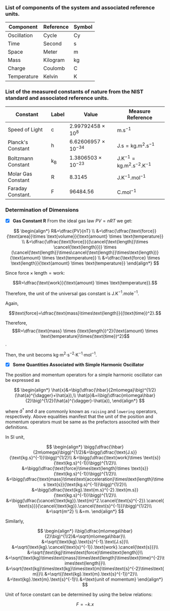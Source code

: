 
### List of components of the system and associated reference units.

| Component       | Reference       | Symbol          |
| --------------- | --------------- | --------------- |
| Oscillation     | Cycle           | Cy              |
| Time            | Second          | s               |
| Space           | Meter           | m               |
| Mass            | Kilogram        | kg              |
| Charge          | Coulomb         | C               |
| Temperature     | Kelvin          | K               |

### List of the measured constants of nature from the NIST standard and associated reference units. 

| Constant        | Label           | Value           | Measure Reference   |
| --------------- | --------------- | --------------- | ------------------ |
| Speed of Light  | c               | 2.99792458 $\times$ 10$^8$ | $\text{m.s}^{-1}$ | 
| Planck's Constant| h              | 6.62606957 $\times$ 10$^{-34}$ | $\text{J.s} = \text{kg.m}^2.\text{s}^{-1}$|
| Boltzmann Constant | k$_{\text{B}}$ | 1.3806503 $\times$ 10$^{-23}$ | $\text{J.K}^{-1} = \text{kg.m}^2.\text{s}^{-2}.\text{K}^{-1}$ |
| Molar Gas Constant | R | 8.3145   | $\text{J.K}^{-1}.\text{mol}^{-1}$|
| Faraday Constant.  | F | 96484.56 | $\text{C.mol}^{-1}$|

### Determination of Dimensions

- [X] **Gas Constant R**
From the ideal gas law $PV = nRT$ we get:

$$
\begin{align*}
R&=\dfrac{PV}{nT} \\
&=\dfrac{\dfrac{\text{force}}{\text{area}}\times \text{volume}}{\text{amount} \times \text{temperature}} \\
&=\dfrac{\dfrac{\text{force}}{(\cancel{\text{length}}\times \cancel{\text{length}})} \times (\cancel{\text{length}}\times\cancel{\text{length}}\times\text{length})}{\text{amount} \times \text{temperature}} \\
&=\dfrac{\text{force} \times \text{length}}{\text{amount} \times \text{temperature}}
\end{align*}
$$

Since $\text{force} \times \text{length} = \text{work}$:

$$R=\dfrac{\text{work}}{\text{amount} \times \text{temperature}}.$$

Therefore, the unit of the universal gas constant is $\text{J.K}^{-1}.\text{mole}^{-1}.$

Again,

$$\text{force}=\dfrac{\text{mass}\times\text{length}}{(\text{time})^2}.$$

Therefore,
$$R=\dfrac{\text{mass} \times (\text{length})^2}{\text{amount} \times \text{temperature}\times(\text{time})^2}$$.

Then, the unit becoms kg⋅m$^2$⋅s$^{−2}$⋅K$^{−1}$⋅mol$^{−1}$.

- [X] **Some Quantities Associated with Simple Harmonic Oscillator**

The position and momentum operators for a simple harmonic oscillator can be expressed as

$$
\begin{align*}
\hat{x}&=\big(\dfrac{\hbar}{2m\omega}\big)^{1/2}(\hat{a}^{\dagger}+\hat{a}),\\
\hat{p}&=i\big(\dfrac{m\omega\hbar}{2}\big)^{1/2}(\hat{a}^{\dagger}-\hat{a}),
\end{align*}
$$

where $\hat{a}^{\dagger} \ \text{and} \ \hat{a}$ are commonly known as `raising` and `lowering` operators, respectively. Above equalities manifest that the unit of the position and momentum operators must be same as the prefactors associted with their definitions.

In SI unit,

$$
\begin{align*}
\bigg(\dfrac{\hbar}{2m\omega}\bigg)^{1/2}&=\bigg(\dfrac{\text{J.s}}{\text{kg.s}^{-1}}\bigg)^{1/2}\\
&=\bigg(\dfrac{\text{work}\times \text{s}}{\text{kg.s}^{-1}}\bigg)^{1/2}\\
&=\bigg(\dfrac{\text{force}\times\text{length}\times \text{s}}{\text{kg.s}^{-1}}\bigg)^{1/2}\\
&=\bigg(\dfrac{\text{mass}\times\text{acceleration}\times\text{length}\times \text{s}}{\text{kg.s}^{-1}}\bigg)^{1/2}\\
&=\bigg(\dfrac{\text{kg}.\text{m.s}^{-2}.\text{m.s}}{\text{kg.s}^{-1}}\bigg)^{1/2}\\
&=\bigg(\dfrac{\cancel{\text{kg}}.\text{m}^2.\cancel{\text{s}^{-2}}.\cancel{\text{s}}}{\cancel{\text{kg}}.\cancel{\text{s}^{-1}}}\bigg)^{1/2}\\
&=\sqrt{m^2} \\
&=m.
\end{align*}
$$

Similarly,

$$
\begin{align*}
i\big(\dfrac{m\omega\hbar}{2}\big)^{1/2}&=\sqrt{m\omega\hbar}\\
&=\sqrt{\text{kg}.\text{s}^{-1}.\text{J.s}}\\
&=\sqrt{\text{kg}.\cancel{\text{s}^{-1}}.\text{work}.\cancel{\text{s}}}\\
&=\sqrt{\text{kg}\times\text{force}\times\text{length}}\\
&=\sqrt{\text{kg}\times\text{mass}\times\text{length}\times\text{time}^{-2}\times\text{length}}\\
&=\sqrt{\text{kg}\times\text{kg}\times\text{m}\times\text{s}^{-2}\times\text{m}}\\
&=\sqrt{(\text{kg}.\text{m}.\text{s}^{-1})^2}\\
&=\text{kg}.\text{m}.\text{s}^{-1}\\
&=\text{unit of momentum}
\end{align*}
$$

Unit of force constant can be determined by using the below relations:

$$F=-k.x$$


